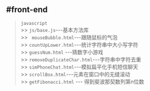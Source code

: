 #front-end
----------
>`javascript`  
	>> `js/base.js`---基本方法库    
	>> ` mouseBubble.html`---跟随鼠标的气泡  
	>> `countUpLower.html`---统计字符串中大小写字符  
	>> `guessNum.html` ---猜数字小游戏  
	>> `removeDuplicateChar.html`---字符串中字符去重  
	>> `simPhoneChat.html`---模拟扁平化手机短信聊天  
	>> `scrollBox.html`---元素在窗口中的无缝滚动   
	>> `getFibonacci.html` --- 得到斐波那契数列第n位数
